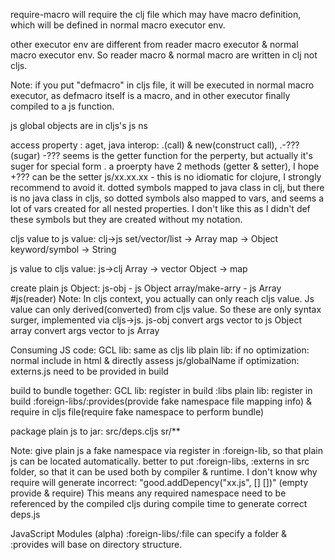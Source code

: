 require-macro will require the clj file which may have macro definition, which will be defined in normal macro executor env.

other executor env are different from reader macro executor & normal macro executor env.
So reader macro & normal macro are written in clj not cljs.

Note: if you put "defmacro" in cljs file, it will be executed in normal macro executor, as defmacro itself is a macro, and in other executor finally compiled to a js function.

js global objects are in cljs's js ns


access property : aget, java interop: .(call) & new(construct call),  .-???(sugar)
-??? seems is the getter function for the perperty, but actually it's suger for special form .
a proerpty have 2 methods (getter & setter), I hope +??? can be the setter
js/xx.xx.xx - this is no idiomatic for clojure, I strongly recommend to avoid it.
dotted symbols mapped to java class in clj, but there is no java class in cljs, so dotted symbols also mapped to vars, and seems a lot of vars created for all nested properties. I don't like this as I didn't def these symbols but they are created without my notation.



cljs value to js value: clj->js
  set/vector/list -> Array
  map -> Object
  keyword/symbol -> String


js value to cljs value: js->clj
  Array -> vector
  Object -> map


create plain js Object: js-obj - js Object
			array/make-arry - js Array
                        #js(reader)
  Note: In cljs context, you actually can only reach cljs value. Js value can only derived(converted) from cljs value.
        So these are only syntax surger, implemented via cljs->js. 
    js-obj convert args vector to js Object
    array convert args vector to js Array


Consuming JS code:
GCL lib: same as cljs lib
plain lib:
if no optimization: normal include in html & directly assess js/globalName
if optimization: externs.js need to be provided in build


build to bundle together:
GCL lib: register in build :libs
plain lib: register in build :foreign-libs/:provides(provide fake namespace file mapping info) & require in cljs file(require fake namespace to perform bundle)


package plain js to jar:
src/deps.cljs
sr/**


Note: give plain js a fake namespace via register in  :foreign-lib, so that plain js can be located automatically.
better to put :foreign-libs, :externs in src folder, so that it can be used both by compiler & runtime.
I don't know why require will generate incorrect: "good.addDepency("xx.js", [] [])" (empty provide & require)
This means any required namespace need to be referenced by the compiled cljs during compile time to generate correct deps.js

JavaScript Modules (alpha)
:foreign-libs/:file can specify a folder & :provides will base on directory structure.

